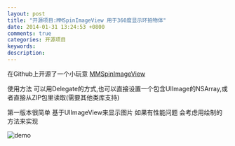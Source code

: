 ```yaml
---
layout: post
title: "开源项目:MMSpinImageView 用于360度显示环拍物体"
date: 2014-01-31 13:24:53 +0800
comments: true
categories: 开源项目
keywords: 
description: 
---
```


在Github上开源了一个小玩意 [MMSpinImageView](https://github.com/adad184/MMSpinImageView)

使用方法 可以用Delegate的方式,也可以直接设置一个包含UIImage的NSArray,或者直接从ZIP包里读取(需要其他类库支持)

第一版本很简单 基于UIImageView来显示图片 如果有性能问题 会考虑用绘制的方法来实现

![demo](https://github.com/adad184/MMSpinImageView/blob/master/Image/demo.gif?raw=true)